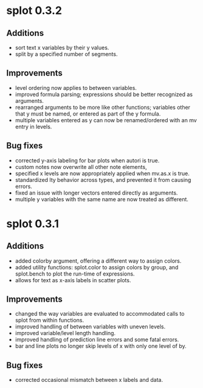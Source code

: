 # splot 0.3.2

## Additions
* sort text x variables by their y values.
* split by a specified number of segments.

## Improvements
* level ordering now applies to between variables.
* improved formula parsing; expressions should be better recognized
  as arguments.
* rearranged arguments to be more like other functions; variables other
  that y must be named, or entered as part of the y formula.
* multiple variables entered as y can now be renamed/ordered with an mv entry
  in levels.

## Bug fixes
* corrected y-axis labeling for bar plots when autori is true.
* custom notes now overwrite all other note elements,
* specified x levels are now appropriately applied when mv.as.x is true.
* standardized lty behavior across types, and prevented it from causing errors.
* fixed an issue with longer vectors entered directly as arguments.
* multiple y variables with the same name are now treated as different.

# splot 0.3.1

## Additions
* added colorby argument, offering a different way to assign colors.
* added utility functions: splot.color to assign colors by group,
  and splot.bench to plot the run-time of expressions.
* allows for text as x-axis labels in scatter plots.

## Improvements
* changed the way variables are evaluated to accommodated calls to splot
  from within functions.
* improved handling of between variables with uneven levels.
* improved variable/level length handling.
* improved handling of prediction line errors and some fatal errors.
* bar and line plots no longer skip levels of x with only one level of by.

## Bug fixes
* corrected occasional mismatch between x labels and data.

